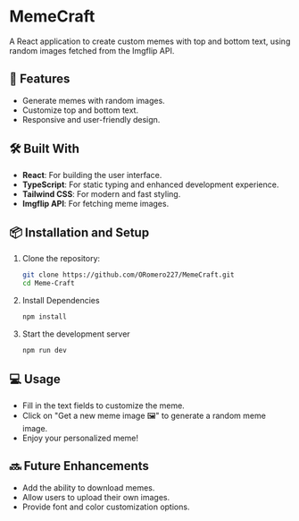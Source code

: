 # MemeCraft

A React application to create custom memes with top and bottom text, using random images fetched from the Imgflip API.

## 🌟 Features

- Generate memes with random images.
- Customize top and bottom text.
- Responsive and user-friendly design.

## 🛠️ Built With

- **React**: For building the user interface.
- **TypeScript**: For static typing and enhanced development experience.
- **Tailwind CSS**: For modern and fast styling.
- **Imgflip API**: For fetching meme images.

## 📦 Installation and Setup

1. Clone the repository:

   ```bash
   git clone https://github.com/ORomero227/MemeCraft.git
   cd Meme-Craft
   ```

2. Install Dependencies

   ```bash
   npm install
   ```

3. Start the development server

   ```bash
   npm run dev
   ```

## 💻 Usage

- Fill in the text fields to customize the meme.
- Click on "Get a new meme image 🖼️" to generate a random meme image.
- Enjoy your personalized meme!

## 🔜 Future Enhancements

- Add the ability to download memes.
- Allow users to upload their own images.
- Provide font and color customization options.
